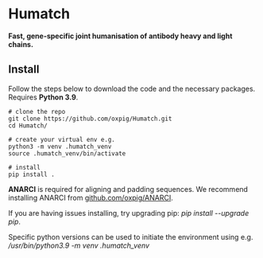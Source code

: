 # Humatch

**Fast, gene-specific joint humanisation of antibody heavy and light chains.**

<!--- INSTALL --->
## Install

Follow the steps below to download the code and the necessary packages. Requires **Python 3.9**.

```
# clone the repo
git clone https://github.com/oxpig/Humatch.git
cd Humatch/

# create your virtual env e.g.
python3 -m venv .humatch_venv
source .humatch_venv/bin/activate

# install
pip install .
```

**ANARCI** is required for aligning and padding sequences. We recommend installing ANARCI from <a href="https://github.com/oxpig/ANARCI/tree/master">github.com/oxpig/ANARCI</a>.

If you are having issues installing, try upgrading pip: *pip install --upgrade pip*.

Specific python versions can be used to initiate the environment using e.g. */usr/bin/python3.9 -m venv .humatch_venv*
